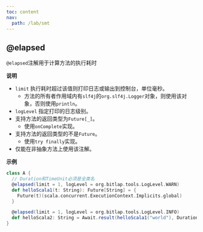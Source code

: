 ```yaml
---
toc: content
nav:
  path: /lab/smt
---
```


## @elapsed

`@elapsed`注解用于计算方法的执行耗时

**说明**

- `limit` 执行耗时超过该值则打印日志或输出到控制台，单位毫秒。
  - 方法的所有者作用域内有`slf4j`的`org.slf4j.Logger`对象，则使用该对象，否则使用`println`。
- `logLevel` 指定打印的日志级别。
- 支持方法的返回类型为`Future[_]`。
  - 使用`onComplete`实现。
- 支持方法的返回类型的不是`Future`。
  - 使用`try finally`实现。
- 仅能在非抽象方法上使用该注解。

**示例**

```scala
class A {
  // Duration和TimeUnit必须是全类名
  @elapsed(limit = 1, logLevel = org.bitlap.tools.LogLevel.WARN)
  def helloScala1(t: String): Future[String] = {
    Future(t)(scala.concurrent.ExecutionContext.Implicits.global)
  }

  @elapsed(limit = 1, logLevel = org.bitlap.tools.LogLevel.INFO)
  def helloScala2: String = Await.result(helloScala1("world"), Duration.Inf)
}
```
